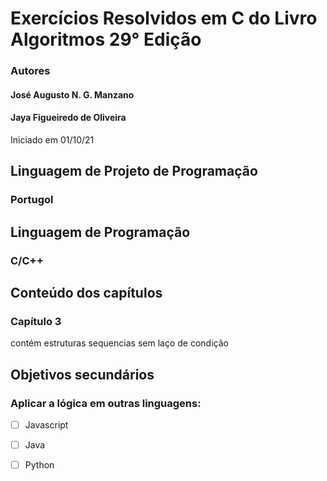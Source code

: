 # Exercícios Resolvidos em C do Livro Algoritmos 29° Edição
### Autores 
#### José Augusto N. G. Manzano
#### Jaya Figueiredo de Oliveira
Iniciado em 01/10/21
## Linguagem de Projeto de Programação
### Portugol
## Linguagem de Programação
### C/C++

## Conteúdo dos capítulos 
### Capítulo 3 
contém estruturas sequencias sem laço de condição

## Objetivos secundários
### Aplicar a lógica em outras linguagens:
- [ ] Javascript
- [ ] Java
- [ ] Python

